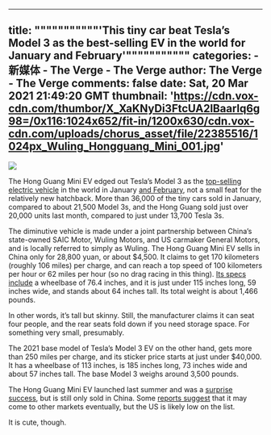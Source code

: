 
---
title: """""""""""'This tiny car beat Tesla’s Model 3 as the best-selling EV in the world for January and February'"""""""""""
categories: 
    - 新媒体
    - The Verge - The Verge
author: The Verge - The Verge
comments: false
date: Sat, 20 Mar 2021 21:49:20 GMT
thumbnail: 'https://cdn.vox-cdn.com/thumbor/X_XaKNyDi3FtcUA2lBaarlq6g98=/0x116:1024x652/fit-in/1200x630/cdn.vox-cdn.com/uploads/chorus_asset/file/22385516/1024px_Wuling_Hongguang_Mini_001.jpg'
---

<div>   
<img src="https://cdn.vox-cdn.com/thumbor/X_XaKNyDi3FtcUA2lBaarlq6g98=/0x116:1024x652/fit-in/1200x630/cdn.vox-cdn.com/uploads/chorus_asset/file/22385516/1024px_Wuling_Hongguang_Mini_001.jpg" referrerpolicy="no-referrer">
  <p id="Xp09Gq">The Hong Guang Mini EV edged out Tesla’s Model 3 as the <a href="https://insideevs.com/news/491293/global-plugin-car-sales-january-2021/">top-selling electric vehicle</a> in the world in January <a href="https://insideevs.com/news/495187/china-plugin-car-sales-february-2021/">and February</a>, not a small feat for the relatively new hatchback. More than 36,000 of the tiny cars sold in January, compared to about 21,500 Model 3s, and the Hong Guang sold just over 20,000 units last month, compared to just under 13,700 Tesla 3s.</p>
<p id="fDU1Py">The diminutive vehicle is made under a joint partnership between China’s state-owned SAIC Motor, Wuling Motors, and US carmaker General Motors, and is locally referred to simply as Wuling. The Hong Guang Mini EV sells in China only for 28,800 yuan, or about $4,500. It claims to get 170 kilometers (roughly 106 miles) per charge, and can reach a top speed of 100 kilometers per hour or 62 miles per hour (so no drag racing in this thing). <a href="https://www.topgear.com.ph/news/car-news/2020-wuling-hong-guang-mini-ev-specs-prices-features-a962-20201026">Its specs include</a> a wheelbase of 76.4 inches, and it is just under 115 inches long, 59 inches wide, and stands about 64 inches tall. Its total weight is about 1,466 pounds. </p>
<p id="5hVQML">In other words, it’s tall but skinny. Still, the manufacturer claims it can seat four people, and the rear seats fold down if you need storage space. For something very small, presumably. </p>
<p id="s1H1Eg">The 2021 base model of Tesla’s Model 3 EV on the other hand, gets more than 250 miles per charge, and its sticker price starts at just under $40,000. It has a wheelbase of 113 inches, is 185 inches long, 73 inches wide and about 57 inches tall. The base Model 3 weighs around 3,500 pounds.</p>
<p id="ODWpUG">The Hong Guang Mini EV launched last summer and was a <a href="https://insideevs.com/news/442357/wuling-15000-hong-guang-mini-ev-august/">surprise success</a>, but is still only sold in China. Some <a href="https://www.thedrive.com/news/36218/this-adorable-four-seater-electric-hatchback-is-selling-like-crazy-in-china">reports suggest</a> that it may come to other markets eventually, but the US is likely low on the list. </p>
<p id="g8FUP3">It is cute, though. </p>
<p id="In8tu3"></p>
  
  
</div>
            